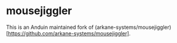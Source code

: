 mousejiggler
============

This is an Anduin maintained fork of (arkane-systems/mousejiggler)[https://github.com/arkane-systems/mousejiggler].
